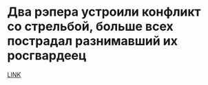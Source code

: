 # Два рэпера устроили конфликт со стрельбой, больше всех пострадал разнимавший их росгвардеец



[LINK](https://varlamov.ru/3244112.html)
